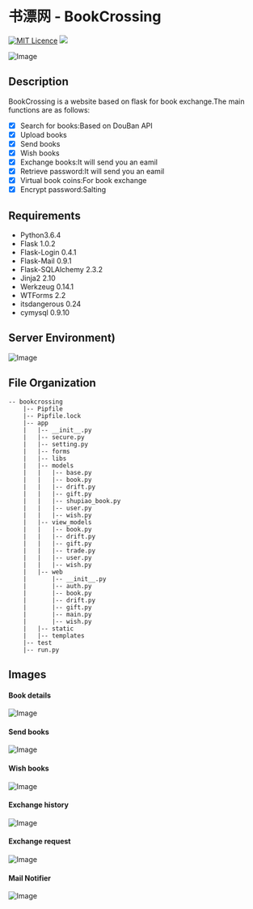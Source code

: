 # 书漂网 - BookCrossing
[![MIT Licence](https://badges.frapsoft.com/os/mit/mit.svg?v=103)](https://opensource.org/licenses/mit-license.php)
![](https://img.shields.io/badge/language-python-orange.svg)

![Image](img/index.PNG)
## Description
BookCrossing is a website based on flask for book exchange.The main functions are as follows:  

- [x] Search for books:Based on DouBan API
- [x] Upload books
- [x] Send books
- [x] Wish books
- [x] Exchange books:It will send you an eamil
- [x] Retrieve password:It will send you an eamil
- [x] Virtual book coins:For book exchange
- [x] Encrypt password:Salting

## Requirements
* Python3.6.4
* Flask 1.0.2
* Flask-Login 0.4.1
* Flask-Mail 0.9.1
* Flask-SQLAlchemy 2.3.2
* Jinja2 2.10
* Werkzeug 0.14.1
* WTForms 2.2
* itsdangerous 0.24
* cymysql 0.9.10

## Server Environment)
![Image](img/server.PNG)

## File Organization
```
-- bookcrossing
    |-- Pipfile
    |-- Pipfile.lock
    |-- app
    |   |-- __init__.py
    |   |-- secure.py
    |   |-- setting.py
    |   |-- forms
    |   |-- libs
    |   |-- models
    |   |   |-- base.py
    |   |   |-- book.py
    |   |   |-- drift.py
    |   |   |-- gift.py
    |   |   |-- shupiao_book.py
    |   |   |-- user.py
    |   |   |-- wish.py
    |   |-- view_models
    |   |   |-- book.py
    |   |   |-- drift.py
    |   |   |-- gift.py
    |   |   |-- trade.py
    |   |   |-- user.py
    |   |   |-- wish.py
    |   |-- web
    |       |-- __init__.py
    |       |-- auth.py
    |       |-- book.py
    |       |-- drift.py
    |       |-- gift.py
    |       |-- main.py
    |       |-- wish.py
    |   |-- static
    |   |-- templates
    |-- test
    |-- run.py
```

##  Images
#### Book details
![Image](img/detail.PNG)
#### Send books 
![Image](img/gift.PNG)
#### Wish books
![Image](img/wish.PNG)
#### Exchange history 
![Image](img/history.PNG)
#### Exchange request
![Image](img/request.PNG)
#### Mail Notifier
![Image](img/email.PNG)




